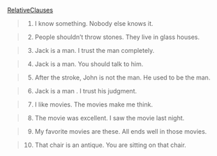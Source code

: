 [RelativeClauses](../docs/NounClauses.md)
>1. I know something. Nobody else knows it.

>2. People shouldn’t throw stones. They live in glass houses.

>3. Jack is a man. I trust the man completely.

>4. Jack is a man. You should talk to him. 

>5. After the stroke, John is not the man. He used to be the man. 

>6. Jack is a man . I trust his judgment.

>7. I like movies. The movies make me think.

>8. The movie was excellent. I saw the movie last night. 

>9. My favorite movies are these.  All ends well in those movies.

>10. That chair is an antique.  You are sitting on that chair.